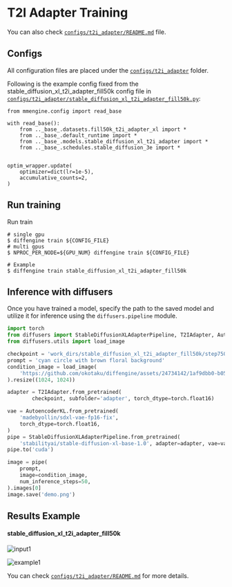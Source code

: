# T2I Adapter Training

You can also check [`configs/t2i_adapter/README.md`](https://github.com/okotaku/diffengine/tree/main/diffengine/configs/t2i_adapter/README.md) file.

## Configs

All configuration files are placed under the [`configs/t2i_adapter`](https://github.com/okotaku/diffengine/tree/main/diffengine/configs/t2i_adapter/) folder.

Following is the example config fixed from the stable_diffusion_xl_t2i_adapter_fill50k config file in [`configs/t2i_adapter/stable_diffusion_xl_t2i_adapter_fill50k.py`](https://github.com/okotaku/diffengine/tree/main/diffengine/configs/t2i_adapter/stable_diffusion_xl_t2i_adapter_fill50k.py):

```
from mmengine.config import read_base

with read_base():
    from .._base_.datasets.fill50k_t2i_adapter_xl import *
    from .._base_.default_runtime import *
    from .._base_.models.stable_diffusion_xl_t2i_adapter import *
    from .._base_.schedules.stable_diffusion_3e import *


optim_wrapper.update(
    optimizer=dict(lr=1e-5),
    accumulative_counts=2,
)
```

## Run training

Run train

```
# single gpu
$ diffengine train ${CONFIG_FILE}
# multi gpus
$ NPROC_PER_NODE=${GPU_NUM} diffengine train ${CONFIG_FILE}

# Example
$ diffengine train stable_diffusion_xl_t2i_adapter_fill50k
```

## Inference with diffusers

Once you have trained a model, specify the path to the saved model and utilize it for inference using the `diffusers.pipeline` module.

```py
import torch
from diffusers import StableDiffusionXLAdapterPipeline, T2IAdapter, AutoencoderKL
from diffusers.utils import load_image

checkpoint = 'work_dirs/stable_diffusion_xl_t2i_adapter_fill50k/step75000'
prompt = 'cyan circle with brown floral background'
condition_image = load_image(
    'https://github.com/okotaku/diffengine/assets/24734142/1af9dbb0-b056-435c-bc4b-62a823889191'
).resize((1024, 1024))

adapter = T2IAdapter.from_pretrained(
        checkpoint, subfolder='adapter', torch_dtype=torch.float16)

vae = AutoencoderKL.from_pretrained(
    'madebyollin/sdxl-vae-fp16-fix',
    torch_dtype=torch.float16,
)
pipe = StableDiffusionXLAdapterPipeline.from_pretrained(
    'stabilityai/stable-diffusion-xl-base-1.0', adapter=adapter, vae=vae, torch_dtype=torch.float16)
pipe.to('cuda')

image = pipe(
    prompt,
    image=condition_image,
    num_inference_steps=50,
).images[0]
image.save('demo.png')
```

## Results Example

#### stable_diffusion_xl_t2i_adapter_fill50k

![input1](https://github.com/okotaku/diffengine/assets/24734142/1af9dbb0-b056-435c-bc4b-62a823889191)

![example1](https://github.com/okotaku/diffengine/assets/24734142/7ea65b62-a8c4-4888-8e11-9cdb69855d3c)

You can check [`configs/t2i_adapter/README.md`](https://github.com/okotaku/diffengine/tree/main/diffengine/configs/t2i_adapter/README.md#results-example) for more details.
